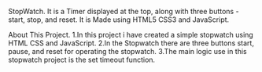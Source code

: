 StopWatch.
 It is a Timer displayed at the top, along with three buttons - start, stop, and reset.
 It is Made using HTML5 CSS3 and JavaScript.

 About This Project.
 1.In this project i have created a simple stopwatch using HTML CSS and JavaScript.
 2.In the Stopwatch there are three buttons start, pause, and reset for operating the stopwatch.
 3.The main logic use in this stopwatch project is the set timeout function.
